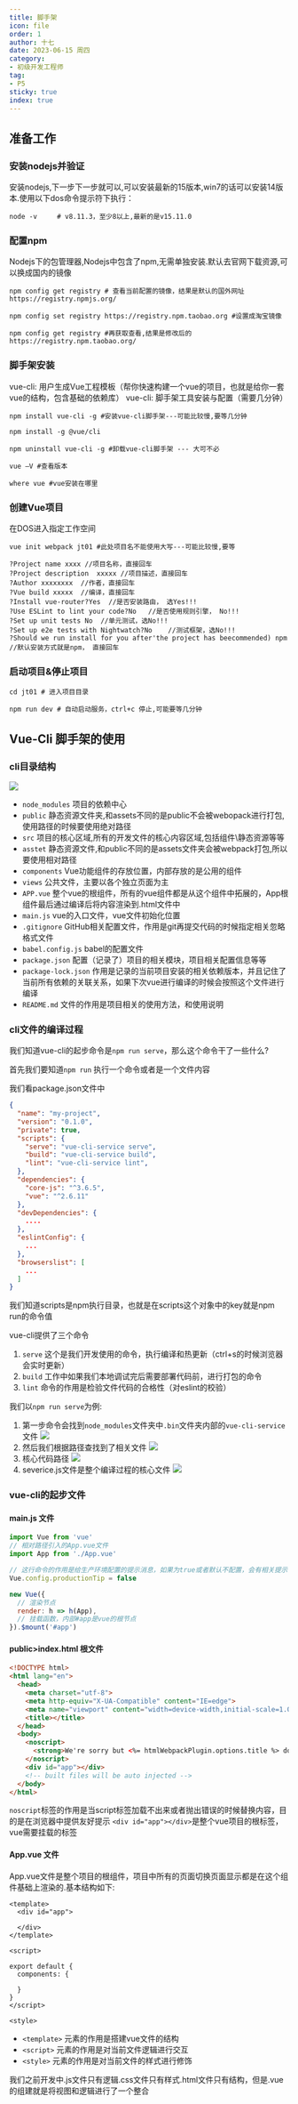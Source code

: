 ```yaml
---
title: 脚手架
icon: file
order: 1
author: 十七
date: 2023-06-15 周四
category:
- 初级开发工程师
tag:
- P5
sticky: true
index: true
---
```



## 准备工作

### 安装nodejs并验证

安装nodejs,下一步下一步就可以,可以安装最新的15版本,win7的话可以安装14版本.使用以下dos命令提示符下执行：

```shell
node -v     # v8.11.3，至少8以上,最新的是v15.11.0
```

### 配置npm

Nodejs下的包管理器,Nodejs中包含了npm,无需单独安装.默认去官网下载资源,可以换成国内的镜像

```shell
npm config get registry # 查看当前配置的镜像，结果是默认的国外网址https://registry.npmjs.org/

npm config set registry https://registry.npm.taobao.org #设置成淘宝镜像

npm config get registry #再获取查看,结果是修改后的https://registry.npm.taobao.org/ 

```

### 脚手架安装

vue-cli: 用户生成Vue工程模板（帮你快速构建一个vue的项目，也就是给你一套vue的结构，包含基础的依赖库） &#x20;
vue-cli: 脚手架工具安装与配置（需要几分钟）

```shell
npm install vue-cli -g #安装vue-cli脚手架---可能比较慢,要等几分钟
 
npm install -g @vue/cli

npm uninstall vue-cli -g #卸载vue-cli脚手架 --- 大可不必

vue –V #查看版本

where vue #vue安装在哪里

```

### 创建Vue项目

在DOS进入指定工作空间

```shell
vue init webpack jt01 #此处项目名不能使用大写---可能比较慢,要等

?Project name xxxx //项目名称，直接回车
?Project description  xxxxx //项目描述，直接回车
?Author xxxxxxxx  //作者，直接回车
?Vue build xxxxx  //编译，直接回车
?Install vue-router?Yes  //是否安装路由， 选Yes!!!
?Use ESLint to lint your code?No   //是否使用规则引擎， No!!!
?Set up unit tests No  //单元测试，选No!!!
?Set up e2e tests with Nightwatch?No    //测试框架，选No!!!
?Should we run install for you after'the project has beecommended) npm
//默认安装方式就是npm， 直接回车
```

### 启动项目&停止项目

```shell
cd jt01 # 进入项目目录

npm run dev # 自动启动服务，ctrl+c 停止,可能要等几分钟
```

## Vue-Cli 脚手架的使用

### cli目录结构

![](./image/image_H_hVfbbDoL.png)

-   `node_modules`  项目的依赖中心
-   `public`  静态资源文件夹,和assets不同的是public不会被webopack进行打包,使用路径的时候要使用绝对路径
-   `src`  项目的核心区域,所有的开发文件的核心内容区域,包括组件\静态资源等等
-   `asstet` 静态资源文件,和public不同的是assets文件夹会被webpack打包,所以要使用相对路径
-   `components`  Vue功能组件的存放位置，内部存放的是公用的组件
-   `views` 公共文件，主要以各个独立页面为主
-   `APP.vue` 整个vue的根组件，所有的vue组件都是从这个组件中拓展的，App根组件最后通过编译后将内容渲染到.html文件中
-   `main.js` vue的入口文件，vue文件初始化位置
-   `.gitignore` GitHub相关配置文件，作用是git再提交代码的时候指定相关忽略格式文件
-   `babel.config.js` babel的配置文件
-   `package.json` 配置（记录了）项目的相关模块，项目相关配置信息等等
-   `package-lock.json` 作用是记录的当前项目安装的相关依赖版本，并且记住了当前所有依赖的关联关系，如果下次vue进行编译的时候会按照这个文件进行编译
-   `README.md` 文件的作用是项目相关的使用方法，和使用说明

### cli文件的编译过程

我们知道vue-cli的起步命令是`npm run serve`，那么这个命令干了一些什么?

首先我们要知道`npm run` 执行一个命令或者是一个文件内容

我们看package.json文件中

```json
{
  "name": "my-project",
  "version": "0.1.0",
  "private": true,
  "scripts": {
    "serve": "vue-cli-service serve",
    "build": "vue-cli-service build",
    "lint": "vue-cli-service lint",
  },
  "dependencies": {
    "core-js": "^3.6.5",
    "vue": "^2.6.11"
  },
  "devDependencies": {
    ....
  },
  "eslintConfig": {
    ...
  },
  "browserslist": [
    ...
  ]
}

```

我们知道scripts是npm执行目录，也就是在scripts这个对象中的key就是npm run的命令值

vue-cli提供了三个命令
1.  `serve` 这个是我们开发使用的命令，执行编译和热更新（ctrl+s的时候浏览器会实时更新）
2.  `build` 工作中如果我们本地调试完后需要部署代码前，进行打包的命令
3.  `lint` 命令的作用是检验文件代码的合格性（对eslint的校验）

我们以`npm run serve`为例:

1.  第一步命令会找到`node_modules`文件夹中`.bin`文件夹内部的`vue-cli-service`文件
    ![](./image/image_qppBBVwRmz.png)
2.  然后我们根据路径查找到了相关文件
    ![](./image/image_ske3svEu1T.png)
3.  核心代码路径
    ![](./image/image_Vk-ZCTPGDr.png)
4.  severice.js文件是整个编译过程的核心文件
    ![](./image/image_KQuf63JL9U.png)

### vue-cli的起步文件

#### main.js 文件

```javascript
import Vue from 'vue'
// 相对路径引入的App.vue文件
import App from './App.vue'

// 这行命令的作用是给生产环境配置的提示消息，如果为true或者默认不配置，会有相关提示语
Vue.config.productionTip = false

new Vue({
  // 渲染节点
  render: h => h(App),
  // 挂载函数，内部#app是vue的根节点
}).$mount('#app')

```

#### public>index.html 根文件

```html
<!DOCTYPE html>
<html lang="en">
  <head>
    <meta charset="utf-8">
    <meta http-equiv="X-UA-Compatible" content="IE=edge">
    <meta name="viewport" content="width=device-width,initial-scale=1.0">
    <title></title>
  </head>
  <body>
    <noscript>
      <strong>We're sorry but <%= htmlWebpackPlugin.options.title %> doesn't work properly without JavaScript enabled. Please enable it to continue.</strong>
    </noscript>
    <div id="app"></div>
    <!-- built files will be auto injected -->
  </body>
</html>

```

`noscript`标签的作用是当script标签加载不出来或者抛出错误的时候替换内容，目的是在浏览器中提供友好提示
`<div id="app"></div>`是整个vue项目的根标签，vue需要挂载的标签

#### App.vue 文件

App.vue文件是整个项目的根组件，项目中所有的页面切换页面显示都是在这个组件基础上渲染的.基本结构如下:

```vue
<template>
  <div id="app">

  </div>
</template>

<script>

export default {
  components: {
    
  }
}
</script>

<style>

```

-   `<template>` 元素的作用是搭建vue文件的结构
-   `<script>` 元素的作用是对当前文件逻辑进行交互
-   `<style>` 元素的作用是对当前文件的样式进行修饰

我们之前开发中.js文件只有逻辑.css文件只有样式.html文件只有结构，但是.vue的组建就是将视图和逻辑进行了一个整合
